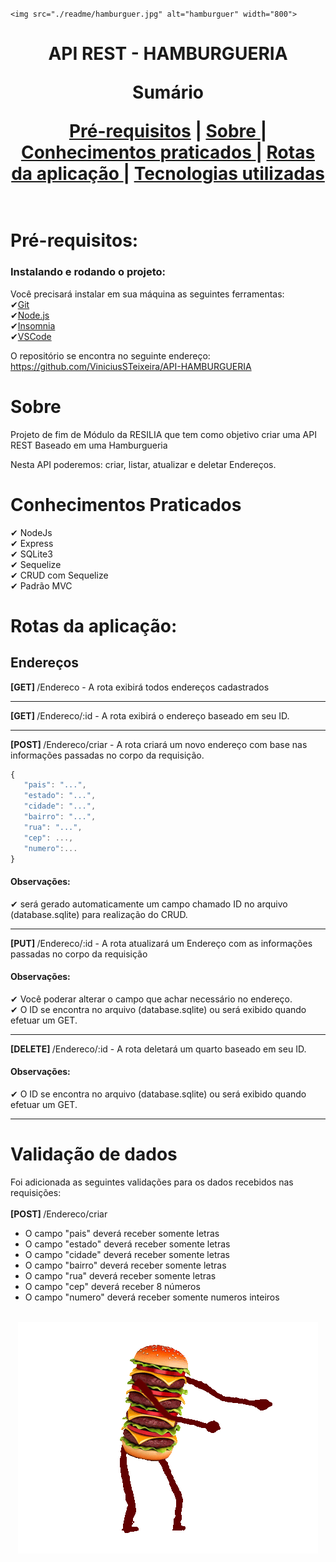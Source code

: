 <br />
<p align="center">
 

    <img src="./readme/hamburguer.jpg" alt="hamburguer" width="800">



  <h1 align="center">API REST - HAMBURGUERIA</h>
 <br/>
  <p align="center">Sumário<p align="center">
  <a href="#pré-requisitos">Pré-requisitos</a> |
  <a href="#sobre"> Sobre </a> |
  <a href="#conhecimentos-praticados"> Conhecimentos praticados </a> |
  <a href="#rotas-da-aplicação"> Rotas da aplicação </a> |
  <a href="#tecnologias-utilizadas"> Tecnologias utilizadas </a>      
       <br />
    <br />
  </p>
</p>

# Pré-requisitos:

### Instalando e rodando o projeto:

Você precisará instalar em sua máquina as seguintes ferramentas: <br>
✔[Git](https://git-scm.com) <br>
✔[Node.js](https://nodejs.org/en/) <br>
✔[Insomnia](https://insomnia.rest/download) <br>
✔[VSCode](https://code.visualstudio.com/) <br>

O repositório se encontra no seguinte endereço: https://github.com/ViniciusSTeixeira/API-HAMBURGUERIA

# Sobre

Projeto de fim de Módulo da RESILIA que tem como objetivo criar uma API REST Baseado em uma Hamburgueria

Nesta API poderemos: criar, listar, atualizar e deletar Endereços.

# Conhecimentos Praticados

✔ NodeJs <br>
✔ Express <br>
✔ SQLite3 <br>
✔ Sequelize <br>
✔ CRUD com Sequelize <br>
✔ Padrão MVC

# Rotas da aplicação:

## Endereços

<b>[GET] </b> /Endereco - A rota exibirá todos endereços cadastrados<br>

________________________________________________________________________________________________________________

<b>[GET] </b> /Endereco/:id - A rota exibirá o endereço baseado em seu ID.<br>

________________________________________________________________________________________________________________

<b>[POST] </b> /Endereco/criar - A rota criará um novo endereço com base nas informações passadas no corpo da requisição.<br>

```javascript
{
   "pais": "...",
   "estado": "...",
   "cidade": "...",
   "bairro": "...",
   "rua": "...",
   "cep": ...,
   "numero":...
}
```

<h4>Observações:</h4>
 ✔ será gerado automaticamente um campo chamado ID no arquivo (database.sqlite) para realização do CRUD.

________________________________________________________________________________________________________________

<b>[PUT] </b> /Endereco/:id - A rota atualizará um Endereço com as informações passadas no corpo da requisição<br>

<h4>Observações:</h4>
 ✔ Você poderar alterar o campo que achar necessário no endereço.<br>
 ✔ O ID se encontra no arquivo (database.sqlite) ou será exibido quando efetuar um GET.

________________________________________________________________________________________________________________

<b>[DELETE] </b> /Endereco/:id - A rota deletará um quarto baseado em seu ID.<br>

<h4>Observações:</h4>
 ✔ O ID se encontra no arquivo (database.sqlite) ou será exibido quando efetuar um GET.

________________________________________________________________________________________________________________

# Validação de dados

Foi adicionada as seguintes validações para os dados recebidos nas requisições: <br><br>
<b>[POST] </b> /Endereco/criar <br>

- O campo "pais" deverá receber somente letras <br>
- O campo "estado" deverá receber somente letras<br>
- O campo "cidade" deverá receber somente letras<br>
- O campo "bairro" deverá receber somente letras<br>
- O campo "rua" deverá receber somente letras<br>
- O campo "cep" deverá receber 8 números<br>
- O campo "numero" deverá receber somente numeros inteiros<br><br>

<p align="center"><img src="./readme/burger-dance.gif" alt="hamburger-dance-Gif" width=""></p>
